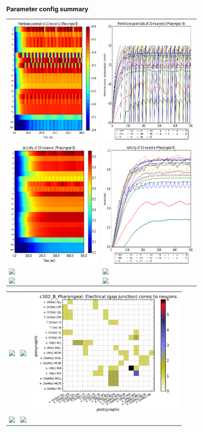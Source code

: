 ### Parameter config summary 
<table>

<tr>
  <td><a href="neurons_B_Pharyngeal.png"/><img alt=" " src="neurons_B_Pharyngeal.png" height="320"/></a></td>
  <td><a href="traces_neuron_Pharyngeal_B.png"/><img alt=" " src="traces_neuron_Pharyngeal_B.png" height="320"/></a></td>
</tr>

<tr>
  <td><a href="neuron_activity_B_Pharyngeal.png"/><img alt=" " src="neuron_activity_B_Pharyngeal.png" height="320"/></a></td>
  <td><a href="traces_neuron_activity_Pharyngeal_B.png"/><img alt=" " src="traces_neuron_activity_Pharyngeal_B.png" height="320"/></a></td>
</tr>

<tr>
  <td><a href="muscles_B_Pharyngeal.png"/><img alt=" " src="muscles_B_Pharyngeal.png" height="320"/></a></td>
  <td><a href="traces_muscles_Pharyngeal_B.png"/><img alt=" " src="traces_muscles_Pharyngeal_B.png" height="320"/></a></td>
</tr>

<tr>
  <td><a href="muscle_activity_B_Pharyngeal.png"/><img alt=" " src="muscle_activity_B_Pharyngeal.png" height="320"/></a></td>
  <td><a href="traces_muscles_activity_Pharyngeal_B.png"/><img alt=" " src="traces_muscles_activity_Pharyngeal_B.png" height="320"/></a></td>
</tr>
</table>
<table>

<tr><td><a href="c302_B_Pharyngeal_exc_to_neurons.png"/><img alt=" " src="c302_B_Pharyngeal_exc_to_neurons.png" height="320"/></a></td>

  <td><a href="c302_B_Pharyngeal_inh_to_neurons.png"/><img alt=" " src="c302_B_Pharyngeal_inh_to_neurons.png" height="320"/></a></td>

  <td><a href="c302_B_Pharyngeal_elec_to_neurons.png"/><img alt=" " src="c302_B_Pharyngeal_elec_to_neurons.png" height="320"/></a></td></tr>

<tr><td><a href="c302_B_Pharyngeal_exc_to_muscles.png"/><img alt=" " src="c302_B_Pharyngeal_exc_to_muscles.png" height="320"/></a></td>

  <td><a href="c302_B_Pharyngeal_inh_to_muscles.png"/><img alt=" " src="c302_B_Pharyngeal_inh_to_muscles.png" height="320"/></a></td></tr>
</table>
